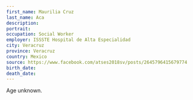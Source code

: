 ```yaml
---
first_name: Maurilia Cruz
last_name: Aca
description: 
portrait: 
occupation: Social Worker
employer: ISSSTE Hospital de Alta Especialidad
city: Veracruz
province: Veracruz
country: Mexico
source: https://www.facebook.com/atses2018sv/posts/2645796415679774
birth_date: 
death_date: 
---
```


Age unknown.